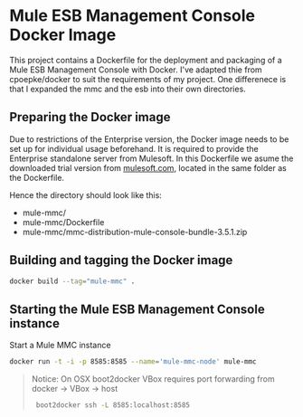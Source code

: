 Mule ESB Management Console Docker Image
===============

This project contains a Dockerfile for the deployment and packaging of a Mule ESB Management Console with Docker.
I've adapted thie from cpoepke/docker to suit the requirements of my project. 
One differenece is that I expanded the mmc and the esb into their own directories. 

Preparing the Docker image
---------------

Due to restrictions of the Enterprise version, the Docker image needs to be set up for individual usage beforehand. It is required to provide the Enterprise standalone server from Mulesoft. In this Dockerfile we asume the downloaded trial version from [mulesoft.com](http://www.mulesoft.com/mule-esb-enterprise-30-day-trial), located in the same folder as the Dockerfile.

Hence the directory should look like this:
* mule-mmc/
* mule-mmc/Dockerfile
* mule-mmc/mmc-distribution-mule-console-bundle-3.5.1.zip

Building and tagging the Docker image
---------------

```bash
docker build --tag="mule-mmc" .
```

Starting the Mule ESB Management Console instance
---------------

Start a Mule MMC instance

```bash
docker run -t -i -p 8585:8585 --name='mule-mmc-node' mule-mmc
```

> Notice: On OSX boot2docker VBox requires port forwarding from docker -> VBox -> host
>
> ```bash
>  boot2docker ssh -L 8585:localhost:8585
> ```